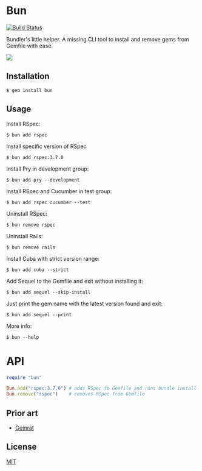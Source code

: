 # Bun

[![Build Status](https://travis-ci.org/shime/bun.svg?branch=master)](https://travis-ci.org/shime/bun)

Bundler's little helper. A missing CLI tool to install and remove gems from Gemfile with ease.


![](https://twobucks.co/assets/bun-example-min.gif)

## Installation

```
$ gem install bun
```

## Usage

Install RSpec:

```
$ bun add rspec
```

Install specific version of RSpec

```
$ bun add rspec:3.7.0
```

Install Pry in development group:

```
$ bun add pry --development 
```

Install RSpec and Cucumber in test group:

```
$ bun add rspec cucumber --test
```

Uninstall RSpec:

```
$ bun remove rspec
```

Uninstall Rails:

```
$ bun remove rails
```

Install Cuba with strict version range:

```
$ bun add cuba --strict
```

Add Sequel to the Gemfile and exit without installing it:

```
$ bun add sequel --skip-install
```

Just print the gem name with the latest version found and exit:

```
$ bun add sequel --print
```

More info:

```
$ bun --help
```

# API

```ruby
require "bun"

Bun.add("rspec:3.7.0") # adds RSpec to Gemfile and runs bundle install
Bun.remove("rspec")    # removes RSpec from Gemfile
```

## Prior art

* [Gemrat](https://github.com/drurly/gemrat)

## License

[MIT](/license)
